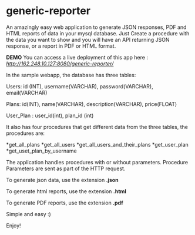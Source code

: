 generic-reporter
================

An amazingly easy web application to generate JSON responses, PDF and HTML reports of data in your mysql database. Just Create a procedure with the data you want to show and you will have an API returning JSON response, or a report in PDF or HTML format.

**DEMO**
You can access a live deployment of this app here : *http://162.248.10.127:8080/generic-reporter/*

In the sample webapp, the database has three tables:

Users: id (INT), username(VARCHAR), password(VARCHAR), email(VARCHAR)

Plans: id(INT), name(VARCHAR), description(VARCHAR), price(FLOAT)

User_Plan : user_id(int), plan_id (int)


It also has four procedures that get different data from the three tables, the procedures are:

*get_all_plans
*get_all_users
*get_all_users_and_their_plans
*get_user_plan
*get_uset_plan_by_username

The application handles procedures with or without parameters. Procedure Parameters are sent as part of the HTTP request.


To generate json data, use the extension **.json**

To generate html reports, use the extension **.html**

To generate PDF reports, use the extension **.pdf**


Simple and easy :)

Enjoy!

